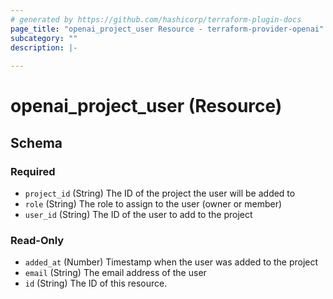 ```yaml
---
# generated by https://github.com/hashicorp/terraform-plugin-docs
page_title: "openai_project_user Resource - terraform-provider-openai"
subcategory: ""
description: |-
  
---
```


# openai_project_user (Resource)





<!-- schema generated by tfplugindocs -->
## Schema

### Required

- `project_id` (String) The ID of the project the user will be added to
- `role` (String) The role to assign to the user (owner or member)
- `user_id` (String) The ID of the user to add to the project

### Read-Only

- `added_at` (Number) Timestamp when the user was added to the project
- `email` (String) The email address of the user
- `id` (String) The ID of this resource.
